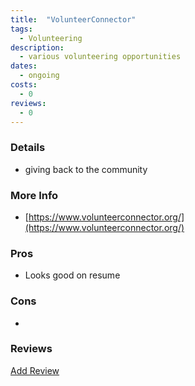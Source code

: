 ```yaml
---
title:  "VolunteerConnector"
tags: 
  - Volunteering
description:
  - various volunteering opportunities
dates:
  - ongoing
costs:
  - 0
reviews:
  - 0
---
```


### Details
-  giving back to the community 

### More Info
- [https://www.volunteerconnector.org/](https://www.volunteerconnector.org/)

### Pros
- Looks good on resume

### Cons
- 

### Reviews
<div markdown="0"><a href="{{site.baseurl}}/contact" class="btn">Add Review</a></div>
